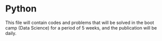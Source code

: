 # Python
This file will contain codes and problems that will be solved in the boot camp (Data Science) for a period of 5 weeks, and the publication will be daily.
